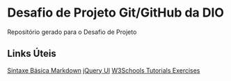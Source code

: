 # Desafio de Projeto Git/GitHub da DIO
Repositório gerado para o Desafio de Projeto

## Links Úteis
[Sintaxe Básica Markdown](https://www.markdownguide.org/basic-syntax/)
[jQuery UI](https://jqueryui.com/)
[W3Schools Tutorials Exercises](https://www.w3schools.com/)